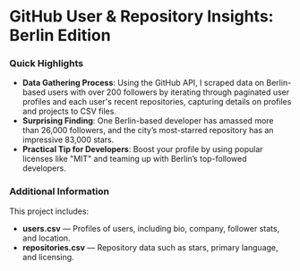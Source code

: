 # GitHub User & Repository Insights: Berlin Edition

### Quick Highlights

- **Data Gathering Process**: Using the GitHub API, I scraped data on Berlin-based users with over 200 followers by iterating through paginated user profiles and each user's recent repositories, capturing details on profiles and projects to CSV files.
- **Surprising Finding**: One Berlin-based developer has amassed more than 26,000 followers, and the city’s most-starred repository has an impressive 83,000 stars.
- **Practical Tip for Developers**: Boost your profile by using popular licenses like "MIT" and teaming up with Berlin’s top-followed developers.

### Additional Information

This project includes:
- **users.csv** — Profiles of users, including bio, company, follower stats, and location.
- **repositories.csv** — Repository data such as stars, primary language, and licensing.
